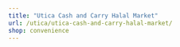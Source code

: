 ```yaml
---
title: "Utica Cash and Carry Halal Market"
url: /utica/utica-cash-and-carry-halal-market/
shop: convenience
---
```

